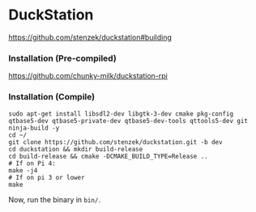 # DuckStation
https://github.com/stenzek/duckstation#building

### Installation (Pre-compiled)
https://github.com/chunky-milk/duckstation-rpi

### Installation (Compile)
```
sudo apt-get install libsdl2-dev libgtk-3-dev cmake pkg-config qtbase5-dev qtbase5-private-dev qtbase5-dev-tools qttools5-dev git ninja-build -y
cd ~/
git clone https://github.com/stenzek/duckstation.git -b dev
cd duckstation && mkdir build-release
cd build-release && cmake -DCMAKE_BUILD_TYPE=Release ..
# If on Pi 4:
make -j4
# If on pi 3 or lower
make
```
Now, run the binary in ```bin/```.

